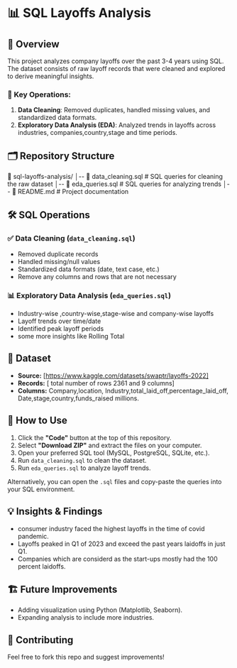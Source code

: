 # 📊 SQL Layoffs Analysis  

## 📌 Overview  
This project analyzes company layoffs over the past 3-4 years using SQL. The dataset consists of raw layoff records that were cleaned and explored to derive meaningful insights.  

### 🔹 Key Operations:  
1. **Data Cleaning**: Removed duplicates, handled missing values, and standardized data formats.  
2. **Exploratory Data Analysis (EDA)**: Analyzed trends in layoffs across industries, companies,country,stage and time periods.  

## 🗂️ Repository Structure  
📁 sql-layoffs-analysis/
│-- 📄 data_cleaning.sql # SQL queries for cleaning the raw dataset
│-- 📄 eda_queries.sql # SQL queries for analyzing trends
│-- 📄 README.md # Project documentation


## 🛠️ SQL Operations  

### ✅ **Data Cleaning (`data_cleaning.sql`)**  
- Removed duplicate records  
- Handled missing/null values  
- Standardized data formats (date, text case, etc.)
- Remove any columns and rows that are not necessary  

### 📊 **Exploratory Data Analysis (`eda_queries.sql`)**  
- Industry-wise ,country-wise,stage-wise and company-wise layoffs
- Layoff trends over time/date  
- Identified peak layoff periods
- some more insights like Rolling Total 

## 📂 Dataset  
- **Source:** [https://www.kaggle.com/datasets/swaptr/layoffs-2022]  
- **Records:** [ total number of rows 2361 and 9 columns]  
- **Columns:** Company,location, Industry,total_laid_off,percentage_laid_off, Date,stage,country,funds_raised millions.  

## 🚀 How to Use  
1. Click the **"Code"** button at the top of this repository.  
2. Select **"Download ZIP"** and extract the files on your computer.  
3. Open your preferred SQL tool (MySQL, PostgreSQL, SQLite, etc.).  
4. Run `data_cleaning.sql` to clean the dataset.  
5. Run `eda_queries.sql` to analyze layoff trends.  

Alternatively, you can open the `.sql` files and copy-paste the queries into your SQL environment.  

## 💡 Insights & Findings  
- consumer industry faced the highest layoffs in the time of covid pandemic.  
- Layoffs peaked in Q1 of 2023 and exceed the past years laidoffs in just Q1.  
- Companies which are considerd as the start-ups  mostly had the 100 percent laidoffs. 

## 🏗️ Future Improvements  
- Adding visualization using Python (Matplotlib, Seaborn).  
- Expanding analysis to include more industries.  

## 🤝 Contributing  
Feel free to fork this repo and suggest improvements!  

